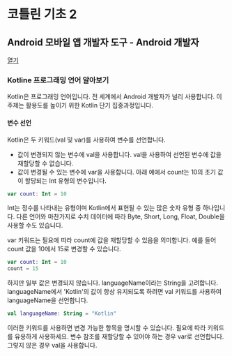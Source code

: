 # 코틀린 기초 2

## Android 모바일 앱 개발자 도구 - Android 개발자
[열기](https://developer.android.com/)

### Kotline 프로그래밍 언어 알아보기
Kotlin은 프로그래밍 언어입니다. 전 세계에서 Android 개발자가 널리 사용합니다. 이 주제는 활용도를 높이기 위한 Kotlin 단기 집중과정입니다.

#### 변수 선언
Kotlin은 두 키워드(val 및 var)를 사용하여 변수를 선언합니다.

- 값이 변경되지 않는 변수에 val을 사용합니다. val을 사용하여 선언된 변수에 값을 재할당할 수 없습니다.
- 값이 변경될 수 있는 변수에 var을 사용합니다.
아래 예에서 count는 10의 초기 값이 할당되는 Int 유형의 변수입니다.

```kotlin
var count: Int = 10
```

Int는 정수를 나타내는 유형이며 Kotlin에서 표현될 수 있는 많은 숫자 유형 중 하나입니다. 다른 언어와 마찬가지로 수치 데이터에 따라 Byte, Short, Long, Float, Double을 사용할 수도 있습니다.

var 키워드는 필요에 따라 count에 값을 재할당할 수 있음을 의미합니다. 예를 들어 count 값을 10에서 15로 변경할 수 있습니다.

```kotlin
var count: Int = 10
count = 15
```

하지만 일부 값은 변경되지 않습니다. languageName이라는 String을 고려합니다. languageName에서 'Kotlin'의 값이 항상 유지되도록 하려면 val 키워드를 사용하여 languageName을 선언합니다.

```kotlin
val languageName: String = "Kotlin"
```

이러한 키워드를 사용하면 변경 가능한 항목을 명시할 수 있습니다. 필요에 따라 키워드를 유용하게 사용하세요. 변수 참조를 재할당할 수 있어야 하는 경우 var로 선언합니다. 그렇지 않은 경우 val을 사용합니다.